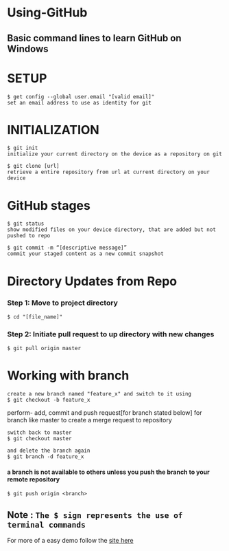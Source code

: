 ﻿# Using-GitHub
## Basic command lines to learn GitHub on Windows

# SETUP

```
$ get config --global user.email "[valid email]"
set an email address to use as identity for git
```

# INITIALIZATION
```
$ git init
initialize your current directory on the device as a repository on git
```
```
$ git clone [url]
retrieve a entire repository from url at current directory on your device
```

# GitHub stages
```
$ git status
show modified files on your device directory, that are added but not pushed to repo
```
```
$ git commit -m “[descriptive message]”
commit your staged content as a new commit snapshot
```

# Directory Updates from Repo
### Step 1: Move to project directory
```
$ cd "[file_name]"
```
### Step 2: Initiate pull request to up directory with new changes
```
$ git pull origin master
```

# Working with branch
```
create a new branch named "feature_x" and switch to it using
$ git checkout -b feature_x
```

perform-   add, commit and push request[for branch stated below] for branch like 	           master to create a merge request to repository

```
switch back to master
$ git checkout master
```
```
and delete the branch again
$ git branch -d feature_x
```
#### a branch is not available to others unless you push the branch to your remote repository
```
$ git push origin <branch>
```
## Note : ``` The $ sign represents the use of terminal commands ```

For more of a easy demo follow the [site here]("http://rogerdudler.github.io/git-guide/")
